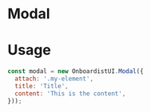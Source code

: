 # Modal

<div class="example">
  <div id="example-target"></div>
</div>

# Usage

```js
const modal = new OnboardistUI.Modal({
  attach: '.my-element',
  title: 'Title',
  content: 'This is the content',
}));
```

<script>
  export default {
    props: ['slot-key'],
    data: () => ({
      destroyables: [],
    }),
    mounted() {
      // this.destroyables.push(new OnboardistUI.Modal({
      //   attach: document.querySelector('#example-target'),
      //   title: 'Title',
      //   placement: 'right',
      //   content: 'This is the content'
      // }));
      const i = new OnboardistUI.ModalComponent({
        target: document.querySelector('#example-target'),
        data: {
          title: 'Title',
          content: 'This is the content',
        },
      })
    },
    destroyed() {
      this.destroyables.forEach(x => x.destroy());
    },
  }
</script>
